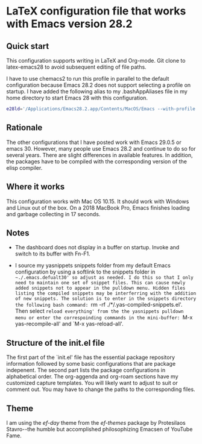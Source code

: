 # LaTeX configuration file that works with Emacs version 28.2

## Quick start
This configuration supports writing in LaTeX and Org-mode.
Git clone to latex-emacs28 to avoid subsequent editing of file paths.

I have to use chemacs2 to run this profile in parallel to the default configuration because Emacs 28.2 does not support selecting a profile on startup.
I have added the following alias to my .bashAppAliases file in my home directory to start Emacs 28 with this configuration.

```bash
e28ld='/Applications/Emacs28.2.app/Contents/MacOS/Emacs --with-profile latex28 --debug-init'
```

## Rationale
The other configurations that I have posted work with Emacs 29.0.5 or emacs 30.
However, many people use Emacs 28.2 and continue to do so for several years.
There are slight differences in available features.
In addition, the packages have to be compiled with the corresponding version of the elisp compiler.

## Where it works
This configuration works with Mac OS 10.15. 
It should work with Windows and Linux out of the box.
On a 2018 MacBook Pro, Emacs finishes loading and garbage collecting in 17 seconds.

## Notes
- The dashboard does not display in a buffer on startup. Invoke and switch to its buffer with Fn-F1.

- I source my yasnippets snippets folder from my default Emacs configuration by using a softlink to the snippets folder in `~./.emacs.defualt30' so adjust as needed.
I do this so that I only need to maintain one set of snippet files.
This can cause newly added snippets not to appear in the pulldown menu.
Hidden files listing the compiled snippets may be interferring with the addition of new snippets.
The solution is to enter in the snippets directory the following bash command: `rm -rf ./\*/.yas-compiled-snippets.el'. 
Then select `reload everything' from the the yasnippets pulldown menu or enter the correspoinding commands in the mini-buffer: `M-x yas-recompile-all' and `M-x yas-reload-all'.

## Structure of the init.el file
The first part of the `init.el' file has the essential package repository information followed by some basic configurations that are package indepenent.
The second part lists the package configurations in alphabetical order.
The org-aggenda and org-roam sections have my customized capture templates.
You will likely want to adjust to suit or comment out.
You may have to change the paths to the corresponding files.

## Theme
I am using the *ef-day* theme from the *ef-themes* package by Protesilaos Stavro--the humble but accomplished philosophizing Emacsen of YouTube Fame.



